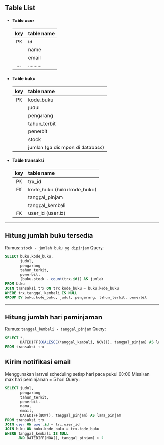 ## Table List

- #### Table user

  | key  | table name |
  | :--: | :--------- |
  |  PK  | id         |
  |      | name       |
  |      | email      |
  | .... | .......... |

- #### Table buku

  | key | table name                       |
  | :-: | :------------------------------- |
  | PK  | kode_buku                        |
  |     | judul                            |
  |     | pengarang                        |
  |     | tahun_terbit                     |
  |     | penerbit                         |
  |     | stock                            |
  |     | jumlah (ga disimpen di database) |

- #### Table transaksi

  | key | table name                 |
  | :-: | :------------------------- |
  | PK  | trx_id                     |
  | FK  | kode_buku (buku.kode_buku) |
  |     | tanggal_pinjam             |
  |     | tanggal_kembali            |
  | FK  | user_id (user.id)          |

---

## Hitung jumlah buku tersedia

Rumus: `stock - jumlah buku yg dipinjam`
Query:

```sql
SELECT buku.kode_buku,
       judul,
       pengarang,
       tahun_terbit,
       penerbit,
       (buku.stock - count(trx.id)) AS jumlah
FROM buku
JOIN transaksi trx ON trx.kode_buku = buku.kode_buku
WHERE trx.tanggal_kembali IS NULL
GROUP BY buku.kode_buku, judul, pengarang, tahun_terbit, penerbit
```

---

## Hitung jumlah hari peminjaman

Rumus: `tanggal_kembali - tanggal_pinjam`
Query:

```sql
SELECT *,
       DATEDIFF(COALESCE(tanggal_kembali, NOW()), tanggal_pinjam) AS lama_pinjam
FROM transaksi trx
```

## Kirim notifikasi email

Menggunakan laravel scheduling setiap hari pada pukul 00:00
Misalkan max hari peminjaman = 5 hari
Query:

```sql
SELECT judul,
       pengarang,
       tahun_terbit,
       penerbit,
       nama,
       email,
       DATEDIFF(NOW(), tanggal_pinjam) AS lama_pinjam
FROM transaksi trx
JOIN user ON user.id = trx.user_id
JOIN buku ON buku.kode_buku = trx.kode_buku
WHERE tanggal_kembali IS NULL
      AND DATEDIFF(NOW(), tanggal_pinjam) > 5
```
